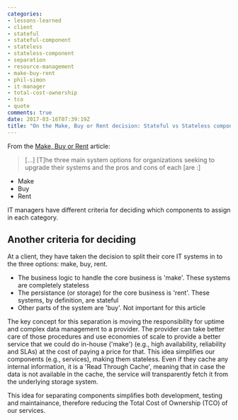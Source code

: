 ```yaml
---
categories:
- lessons-learned
- client
- stateful
- stateful-component
- stateless
- stateless-component
- separation
- resource-management
- make-buy-rent
- phil-simon
- it-manager
- total-cost-ownership
- tco
- quote
comments: true
date: 2017-03-16T07:39:19Z
title: "On the Make, Buy or Rent decision: Stateful vs Stateless components"
---
```


From the [Make, Buy or Rent][mbr] article:

> [...] [T]he three main system options for organizations seeking to upgrade their systems and the pros and cons of each [are :]

  * Make
  * Buy
  * Rent

IT managers have different criteria for deciding which components to assign in each category.

## Another criteria for deciding

At a client, they have taken the decision to split their core IT systems in to the three options: make, buy, rent.

  * The business logic to handle the core business is 'make'. These systems are completely stateless
  * The persistance (or storage) for the core business is 'rent'. These systems, by definition, are stateful
  * Other parts of the system are 'buy'. Not important for this article

The key concept for this separation is moving the responsibility for uptime and complex data management to a provider. The provider can take better care of those procedures and use economies of scale to provide a better service that we could do in-house ('make') (e.g., high availability, reliability and SLAs) at the cost of paying a price for that.
This idea simplifies our components (e.g., services), making them stateless. Even if they cache any internal information, it is a 'Read Through Cache', meaning that in case the data is not available in the cache, the service will transparently fetch it from the underlying storage system.

This idea for separating components simplifies both development, testing and maintainance, therefore reducing the Total Cost of Ownership (TCO) of our services.

[mbr]: http://www.ittoday.info/Articles/Make_Buy_or_Rent.htm

